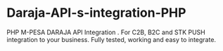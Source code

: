 # Daraja-API-s-integration-PHP
PHP M-PESA DARAJA API Integration . For C2B, B2C and STK PUSH integration to your business. Fully tested, working and easy to integrate.
